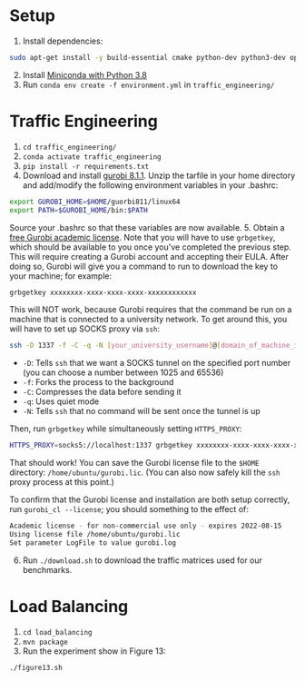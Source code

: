 # Setup
1. Install dependencies:
  ```bash
  sudo apt-get install -y build-essential cmake python-dev python3-dev openjdk-11-jdk maven unzip zip htop
  ```
2. Install [Miniconda with Python 3.8](https://repo.anaconda.com/miniconda/Miniconda3-py38_4.10.3-Linux-x86_64.sh)
3. Run `conda env create -f environment.yml` in `traffic_engineering/`

# Traffic Engineering
1. `cd traffic_engineering/`
2. `conda activate traffic_engineering`
3. `pip install -r requirements.txt`
4. Download and install [gurobi 8.1.1](https://packages.gurobi.com/8.1/gurobi8.1.1_linux64.tar.gz). Unzip the tarfile in your home directory and
add/modify the following environment variables in your .bashrc:
```bash
export GUROBI_HOME=$HOME/guorbi811/linux64
export PATH=$GUROBI_HOME/bin:$PATH
```
Source your .bashrc so that these variables are now available.
5. Obtain a [free Gurobi academic
   license](https://www.gurobi.com/academia/academic-program-and-licenses/).
   Note that you will have to use `grbgetkey`, which should be available to you
   once you've completed the previous step. This will require creating a Gurobi
   account and accepting their EULA. After doing so, Gurobi will give you a command
   to run to download the key to your machine; for example:
   ```bash
   grbgetkey xxxxxxxx-xxxx-xxxx-xxxx-xxxxxxxxxxxx
   ```

   This will NOT work, because Gurobi requires that the command be run on a
   machine that is connected to a university network. To get around this, you
   will have to set up SOCKS proxy via `ssh`:
   ```bash
   ssh -D 1337 -f -C -q -N [your_university_username]@[domain_of_machine_in_university_network]
   ```

  * `-D`: Tells `ssh` that we want a SOCKS tunnel on the specified port number (you can choose a number between 1025 and 65536)
  * `-f`: Forks the process to the background
  * `-C`: Compresses the data before sending it
  * `-q`: Uses quiet mode
  * `-N`: Tells `ssh` that no command will be sent once the tunnel is up

  Then, run `grbgetkey` while simultaneously setting `HTTPS_PROXY`:
  ```bash
  HTTPS_PROXY=socks5://localhost:1337 grbgetkey xxxxxxxx-xxxx-xxxx-xxxx-xxxxxxxxxxxx
  ```

  That should work! You can save the Gurobi license file to the `$HOME`
  directory: `/home/ubuntu/gurobi.lic`. (You can also now safely kill the
  `ssh` proxy process at this point.)

  To confirm that the Gurobi license and installation are both setup
  correctly, run `gurobi_cl --license`; you should something to the effect
  of:
  ```bash
  Academic license - for non-commercial use only - expires 2022-08-15
  Using license file /home/ubuntu/gurobi.lic
  Set parameter LogFile to value gurobi.log
  ```
6. Run `./download.sh` to download the traffic matrices used for our benchmarks.

# Load Balancing
1. `cd load_balancing`
2. `mvn package`
3. Run the experiment show in Figure 13: 

```./figure13.sh```